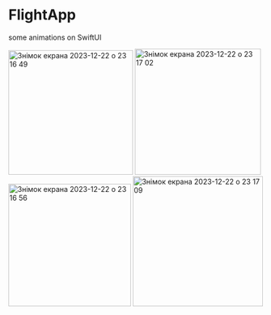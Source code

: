 # FlightApp
some animations on SwiftUI

<img width="246" alt="Знімок екрана 2023-12-22 о 23 16 49" src="https://github.com/antila3567/FlightApp/assets/69010621/4a1a33e7-62dc-48d8-978e-a42de66a2284">

<img width="249" alt="Знімок екрана 2023-12-22 о 23 17 02" src="https://github.com/antila3567/FlightApp/assets/69010621/1f623ee3-b148-4749-ab21-f25ce7c558aa">
<img width="242" alt="Знімок екрана 2023-12-22 о 23 16 56" src="https://github.com/antila3567/FlightApp/assets/69010621/74d87f4a-25d9-45ec-a335-a3c7c2bad0fb">
<img width="257" alt="Знімок екрана 2023-12-22 о 23 17 09" src="https://github.com/antila3567/FlightApp/assets/69010621/56807172-549c-4323-9808-742bcb634d1b">
